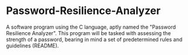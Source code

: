 # Password-Resilience-Analyzer
A software program using the C language, aptly named the "Password Resilience Analyzer". This program will be tasked with assessing the strength of a password, bearing in mind a set of predetermined rules and guidelines (README).
